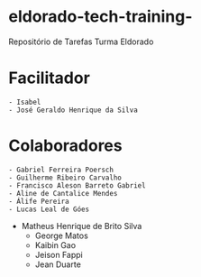 # eldorado-tech-training-
Repositório de Tarefas Turma Eldorado
# Facilitador 
	- Isabel 
	- José Geraldo Henrique da Silva

# Colaboradores
	- Gabriel Ferreira Poersch
	- Guilherme Ribeiro Carvalho
	- Francisco Aleson Barreto Gabriel
  	- Aline de Cantalice Mendes
	- Álife Pereira
	- Lucas Leal de Góes
  - Matheus Henrique de Brito Silva
	- George Matos
	- Kaibin Gao
	- Jeison Fappi
	- Jean Duarte
